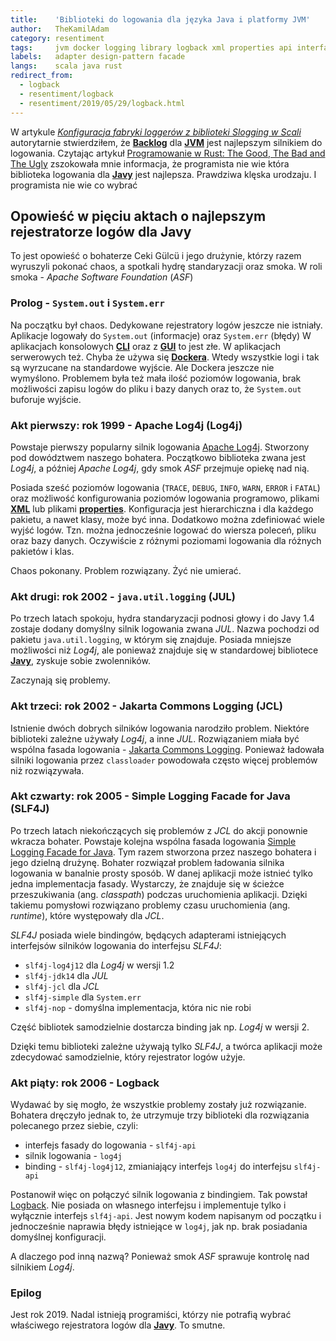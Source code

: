 ```yaml
---
title:    'Biblioteki do logowania dla języka Java i platformy JVM'
author:   TheKamilAdam
category: resentiment
tags:     jvm docker logging library logback xml properties api interface docker gui
labels:   adapter design-pattern facade
langs:    scala java rust
redirect_from:
  - logback
  - resentiment/logback
  - resentiment/2019/05/29/logback.html
---
```


W artykule *[Konfiguracja fabryki loggerów z biblioteki Slogging w Scali](/slogging)*
autorytarnie stwierdziłem,
że **[Backlog](/posts-by-tags/backlog)** dla **[JVM](/posts-by-tags/jvm)** jest najlepszym silnikiem do logowania.
Czytając artykuł
[Programowanie w Rust: The Good, The Bad and The Ugly](<https://bulldogjob.pl/news/602-programowanie-w-rust-the-good-the-bad-and-the-ugly>)
zszokowała mnie informacja,
że programista nie wie która biblioteka logowania dla **[Javy](/posts-by-langs/java)** jest najlepsza.
Prawdziwa klęska urodzaju.
I programista nie wie co wybrać

## Opowieść w pięciu aktach o najlepszym rejestratorze logów dla Javy
To jest opowieść o bohaterze Ceki Gülcü i jego drużynie,
którzy razem wyruszyli pokonać chaos,
a spotkali hydrę standaryzacji oraz smoka.
W roli smoka - *Apache Software Foundation* (*ASF*)

### Prolog - `System.out` i `System.err`
Na początku był chaos.
Dedykowane rejestratory logów jeszcze nie istniały.
Aplikacje logowały do `System.out` (informacje) oraz `System.err` (błędy)
W aplikacjach konsolowych **[CLI]** oraz z **[GUI]** to jest złe.
W aplikacjach serwerowych też.
Chyba że używa się **[Dockera](/posts-by-tags/docker)**.
Wtedy wszystkie logi i tak są wyrzucane na standardowe wyjście.
Ale Dockera jeszcze nie wymyślono.
Problemem była też mała ilość poziomów logowania,
brak możliwości zapisu logów do pliku i bazy danych oraz to,
że `System.out` buforuje wyjście.

### Akt pierwszy: rok 1999 - Apache Log4j (Log4j)
Powstaje pierwszy popularny silnik logowania [Apache Log4j](<https://logging.apache.org/log4j/>).
Stworzony pod dowództwem naszego bohatera.
Początkowo biblioteka zwana jest *Log4j*,
a później *Apache Log4j*,
gdy smok *ASF* przejmuje opiekę nad nią.

Posiada sześć poziomów logowania (`TRACE`, `DEBUG`, `INFO`, `WARN`, `ERROR` i `FATAL`) oraz
możliwość konfigurowania poziomów logowania programowo,
plikami **[XML](/posts-by-tags/xml)**
lub plikami **[properties](/posts-by-tags/properties)**.
Konfiguracja jest hierarchiczna i dla każdego pakietu, a nawet klasy, może być inna.
Dodatkowo można zdefiniować wiele wyjść logów.
Tzn. można jednocześnie logować do wiersza poleceń, pliku oraz bazy danych.
Oczywiście z różnymi poziomami logowania dla różnych pakietów i klas.

Chaos pokonany.
Problem rozwiązany.
Żyć nie umierać.

### Akt drugi: rok 2002 - `java.util.logging` (JUL)
Po trzech latach spokoju,
hydra standaryzacji podnosi głowy
i do Javy 1.4 zostaje dodany domyślny silnik logowania zwana *JUL*.
Nazwa pochodzi od pakietu `java.util.logging`,
w którym się znajduje.
Posiada mniejsze możliwości niż *Log4j*,
ale ponieważ znajduje się w standardowej bibliotece **[Javy](/posts-by-langs/java)**,
zyskuje sobie zwolenników.

Zaczynają się problemy.

### Akt trzeci: rok 2002 - Jakarta Commons Logging (JCL)

Istnienie dwóch dobrych silników logowania narodziło problem.
Niektóre biblioteki zależne używały *Log4j*,
a inne *JUL*.
Rozwiązaniem miała być wspólna fasada logowania -
[Jakarta Commons Logging](<http://commons.apache.org/proper/commons-logging/>).
Ponieważ ładowała silniki logowania przez `classloader` powodowała często więcej problemów niż rozwiązywała.

### Akt czwarty: rok 2005 - Simple Logging Facade for Java (SLF4J)
Po trzech latach niekończących się problemów z *JCL* do akcji ponownie wkracza bohater.
Powstaje kolejna wspólna fasada logowania  [Simple Logging Facade for Java](<https://www.slf4j.org/>).
Tym razem stworzona przez naszego bohatera i jego dzielną drużynę.
Bohater rozwiązał problem ładowania silnika logowania w banalnie prosty sposób.
W danej aplikacji może istnieć tylko jedna implementacja fasady.
Wystarczy, że znajduje się w ścieżce przeszukiwania (ang. *classpath*) podczas uruchomienia aplikacji.
Dzięki takiemu pomysłowi rozwiązano problemy czasu uruchomienia (ang. *runtime*),
które występowały dla *JCL*.

*SLF4J* posiada wiele bindingów,
będących adapterami istniejących interfejsów silników logowania do interfejsu *SLF4J*:
* `slf4j-log4j12` dla *Log4j* w wersji 1.2
* `slf4j-jdk14` dla *JUL*
* `slf4j-jcl` dla *JCL*
* `slf4j-simple` dla `System.err`
* `slf4j-nop` - domyślna implementacja, która nic nie robi

Część bibliotek samodzielnie dostarcza binding jak np. *Log4j* w wersji 2.

Dzięki temu biblioteki zależne używają tylko *SLF4J*,
a twórca aplikacji może zdecydować samodzielnie,
który rejestrator logów użyje.

### Akt piąty: rok 2006 - Logback

Wydawać by się mogło,
że wszystkie problemy zostały już rozwiązanie.
Bohatera dręczyło jednak to,
że utrzymuje trzy biblioteki dla rozwiązania polecanego przez siebie,
czyli:
* interfejs fasady do logowania - `slf4j-api`
* silnik logowania - `log4j`
* binding - `slf4j-log4j12`, zmianiający interfejs `log4j` do interfejsu `slf4j-api`

Postanowił więc on połączyć silnik logowania z bindingiem.
Tak powstał [Logback](<https://logback.qos.ch/>).
Nie posiada on własnego interfejsu i implementuje tylko i wyłącznie interfejs `slf4j-api`.
Jest nowym kodem napisanym od początku i jednocześnie naprawia błędy istniejące w `log4j`,
jak np. brak posiadania domyślnej konfiguracji.

A dlaczego pod inną nazwą?
Ponieważ smok *ASF* sprawuje kontrolę nad silnikiem *Log4j*.

### Epilog

Jest rok 2019.
Nadal istnieją programiści,
którzy nie potrafią wybrać właściwego rejestratora logów dla **[Javy](/posts-by-langs/java)**.
To smutne.

[CLI]: /posts-by-tags/cli
[GUI]: /posts-by-tags/gui